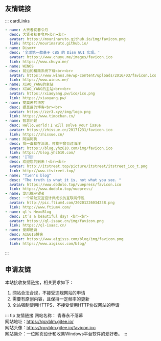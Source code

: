 ## 友情链接

::: cardLinks
```yaml
- name: 大贤者初春令月
  desc: 大贤者初春令月<br><br>
  avatar: https://mourinaruto.github.io/img/favicon.png
  link: https://mourinaruto.github.io/
- name: Dism++
  desc: '全球第一款基于 CBS 的 Dism GUI 实现。'
  avatar: https://www.chuyu.me/images/favicon.ico
  link: https://www.chuyu.me/
- name: WINOS
  desc: 前沿的精简系统下载<br><br>
  avatar: https://www.winos.me/wp-content/uploads/2016/03/favicon.ico
  link: https://www.winos.me/
- name: XIAO_YANG的主站
  desc: XIAO_YANG的主站<br><br>
  avatar: https://xiaoyang.pw/ico/ico.png
  link: https://xiaoyang.pw/
- name: 提莫酱的博客
  desc: 提莫酱的博客<br><br>
  avatar: https://zzr3.xyz/img/logo.png
  link: https://www.timochan.cn/
- name: 智慧问题
  desc: Hello,world！I will solve your issue
  avatar: https://zhissue.cn/20171231/favicon.ico
  link: https://zhissue.cn/
- name: 阿猫阿狗
  desc: 我一直都在流浪，可我不曾见过海洋
  avatar: https://blog.yhz610.com/img/favicon.ico
  link: https://blog.yhz610.com/
- name: 'IT街'
  desc: 欢迎您的到来！<br><br>
  avatar: http://itstreet.top/picture/itstreet/itstreet_ico_t.png
  link: http://www.itstreet.top/
- name: "Tien's blog"
  desc: "The truth is what it is, not what you see. "
  avatar: https://www.dodolo.top/vuepress/favicon.ico
  link: https://www.dodolo.top/vuepress/
- name: 龙爪槐守望者
  desc: 一个帮助交互设计师成长的互联网传说
  avatar: http://pic.ftium4.com/20201226034238.png
  link: http://www.ftium4.com/
- name: ql's HexoBlog
  desc: It’s a beautiful day! <br><br>
  avatar: https://ql-isaac.cn/img/favicon.png
  link: https://ql-isaac.cn/
- name: 爱即是诗
  desc: AI&GIS博客
  avatar: https://www.aigisss.com/blog/img/favicon.png
  link: https://www.aigisss.com/blog/
```
::: 

## 申请友链

本站接收友情链接，相关要求如下：

1. 网站合法合规，不接受违规网站的申请
2. 需要有原创内容，且保持一定频率的更新
3. 全站强制使用HTTPS，不接受使用HTTP协议网站的申请

::: tip 友情链接
网站名称： 青春永不落幕  
网站地址：https://qcyblm.gitee.io/  
网站头像：https://qcyblm.gitee.io/favicon.ico  
网站简介：一位网页设计和收集Windows平台软件的爱好者。
:::

<Vssue :title="$title" />
